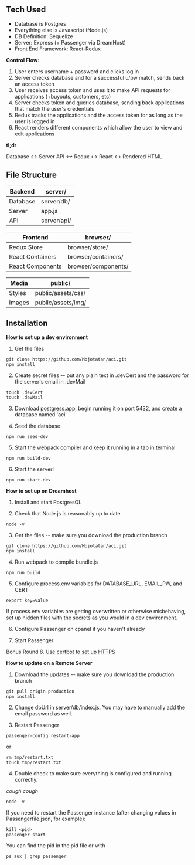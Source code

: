 ## Tech Used
* Database is Postgres
* Everything else is Javascript (Node.js)
* DB Definition: Sequelize
* Server: Express (+ Passenger via DreamHost)
* Front End Framework: React-Redux

**Control Flow:**
1. User enters username + password and clicks log in
2. Server checks database and for a successful u/pw match, sends back an access token
3. User receives access token and uses it to make API requests for applications (+buyouts, customers, etc)
4. Server checks token and queries database, sending back applications that match the user's credentials
5. Redux tracks the applications and the access token for as long as the user is logged in
6. React renders different components which allow the user to view and edit applications

**tl;dr**
<p>Database <-> Server API <-> Redux <-> React <-> Rendered HTML</p>


## File Structure

Backend | server/
------- | ---------
Database | server/db/
Server | app.js
API | server/api/

Frontend | browser/
-------- | ----------
Redux Store | browser/store/
React Containers | browser/containers/ <!-- Containers are aware of state -->
React Components | browser/components/ <!-- Components are purely for rendering elements -->

Media | public/
----- | ---------
Styles | public/assets/css/
Images | public/assets/img/


## Installation

**How to set up a dev environment**
1. Get the files <!-- make sure to find or create secrets -->

```
git clone https://github.com/Mojotatan/aci.git
npm install
```

2. Create secret files -- put any plain text in .devCert and the password for the server's email in .devMail

```
touch .devCert
touch .devMail
```

3. Download [postgress.app](https://postgresapp.com/), begin running it on port 5432, and create a database named 'aci'

4. Seed the database

```
npm run seed-dev
```

5. Start the webpack compiler and keep it running in a tab in terminal

```
npm run build-dev
```

6. Start the server!
<!-- The default port is 1337 (localhost:1337) but you can change this in app.js -->
```
npm run start-dev
```

**How to set up on Dreamhost**
1. Install and start PostgresQL

2. Check that Node.js is reasonably up to date

```
node -v
```

3. Get the files -- make sure you download the production branch

```
git clone https://github.com/Mojotatan/aci.git
npm install
```

4. Run webpack to compile bundle.js

```
npm run build
```

5. Configure process.env variables for DATABASE_URL, EMAIL_PW, and CERT

```
export key=value
```

If process.env variables are getting overwritten or otherwise misbehaving, set up hidden files with the secrets as you would in a dev environment.

6. Configure Passenger on cpanel if you haven't already

7. Start Passenger

Bonus Round
8. [Use certbot to set up HTTPS](https://medium.com/@yash.kulshrestha/using-lets-encrypt-with-express-e069c7abe625)

**How to update on a Remote Server**
1. Download the updates -- make sure you download the production branch

```
git pull origin production
npm install
```

2. Change dbUrl in server/db/index.js. You may have to manually add the email password as well.

3. Restart Passenger

```
passenger-config restart-app
```
or
```
rm tmp/restart.txt
touch tmp/restart.txt
```

4. Double check to make sure everything is configured and running correctly.

*cough cough*
```
node -v
```

If you need to restart the Passenger instance (after changing values in Passengerfile.json, for example):
```
kill <pid>
passenger start
```

You can find the pid in the pid file or with
```
ps aux | grep passenger
```